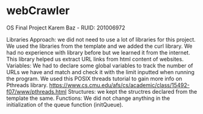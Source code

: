 # webCrawler
 OS Final Project
Karem Baz - RUID: 201006972 


Libraries Approach: we did not need to use a lot of libraries for this project. We used the libraries from the template and we added the curl library. We had no experience with library before but we learned it from the internet. This library helped us extract URL links from html content of websites. 
Variables: We had to declare some global variables to track the number of URLs we have and match and check it with the limit inputted when running the program. We used this POSIX threads tutorial to gain more info on Pthreads library. https://www.cs.cmu.edu/afs/cs/academic/class/15492-f07/www/pthreads.html 
Structures: we kept the structres declared from the template the same. 
Functions: We did not change anything in the initialization of the queue function (initQueue). 
